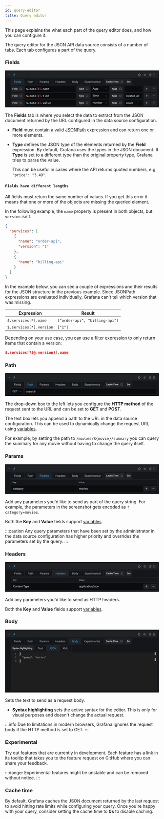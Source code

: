 ```yaml
---
id: query-editor
title: Query editor
---
```


This page explains the what each part of the query editor does, and how you can configure it.

The query editor for the JSON API data source consists of a number of tabs. Each tab configures a part of the query.

### Fields

![Fields](../static/img/editor-fields.png)

The **Fields** tab is where you select the data to extract from the JSON document returned by the URL configured in the data source configuration.

- **Field** must contain a valid [JSONPath](./jsonpath.md) expression and can return one or more elements.
- **Type** defines the JSON type of the elements returned by the **Field** expression. By default, Grafana uses the types in the JSON document. If **Type** is set to a different type than the original property type, Grafana tries to parse the value.

  This can be useful in cases where the API returns quoted numbers, e.g. `"price": "3.49"`.

#### `Fields have different lengths`

All fields must return the same number of values. If you get this error it means that one or more of the objects are missing the queried element.

In the following example, the `name` property is present in both objects, but `version` isn't.

```json
{
  "services": [
    {
      "name": "order-api",
      "version": "1"
    },
    {
      "name": "billing-api"
    }
  ]
}
```

In the example below, you can see a couple of expressions and their results for the JSON structure in the previous example. Since JSONPath expressions are evaluated individually, Grafana can't tell which version that was missing.

| Expression              | Result                         |
|-------------------------|--------------------------------|
| `$.services[*].name`    | `["order-api", "billing-api"]` |
| `$.services[*].version` | `["1"]`                        |

Depending on your use case, you can use a filter expression to only return items that contain a version:

```json
$.services[?(@.version)].name
```

### Path

![Path](../static/img/editor-path.png)

The drop-down box to the left lets you configure the **HTTP method** of the request sent to the URL and can be set to **GET** and **POST**.

The text box lets you append a path to the URL in the data source configuration. This can be used to dynamically change the request URL using [variables](https://grafana.com/docs/grafana/latest/variables/).

For example, by setting the path to `/movies/${movie}/summary` you can query the summary for any movie without having to change the query itself.

### Params

![Params](../static/img/editor-params.png)

Add any parameters you'd like to send as part of the query string. For example, the parameters in the screenshot gets encoded as `?category=movies`.

Both the **Key** and **Value** fields support [variables](https://grafana.com/docs/grafana/latest/variables/).

:::caution
Any query parameters that have been set by the administrator in the data source configuration has higher priority and overrides the parameters set by the query.
:::

### Headers

![Headers](../static/img/editor-headers.png)

Add any parameters you'd like to send as HTTP headers.

Both the **Key** and **Value** fields support [variables](https://grafana.com/docs/grafana/latest/variables/).

### Body

![Body](../static/img/editor-body.png)

Sets the text to send as a request body.

- **Syntax highlighting** sets the active syntax for the editor. This is only for visual purposes and doesn't change the actual request.

:::info
Due to limitations in modern browsers, Grafana ignores the request body if the HTTP method is set to GET.
:::

### Experimental

Try out features that are currently in development. Each feature has a link in its tooltip that takes you to the feature request on GitHub where you can share your feedback.

:::danger
Experimental features might be unstable and can be removed without notice.
:::

### Cache time

By default, Grafana caches the JSON document returned by the last request to avoid hitting rate limits while configuring your query. Once you're happy with your query, consider setting the cache time to **0s** to disable caching.

